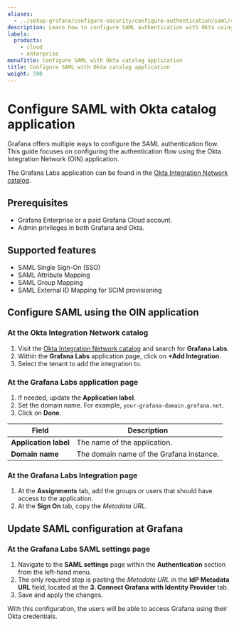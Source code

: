 ```yaml
---
aliases:
  - ../setup-grafana/configure-security/configure-authentication/saml/configure-saml-org-mapping/configure-saml-with-okta/oin-application/
description: Learn how to configure SAML authentication with Okta using the Okta Integration Network (OIN) application.
labels:
  products:
    - cloud
    - enterprise
menuTitle: Configure SAML with Okta catalog application
title: Configure SAML with Okta catalog application
weight: 590
---
```


# Configure SAML with Okta catalog application

Grafana offers multiple ways to configure the SAML authentication flow. This guide focuses on configuring the authentication flow using the Okta Integration Network (OIN) application.

The Grafana Labs application can be found in the [Okta Integration Network catalog](https://www.okta.com/integrations/).

## Prerequisites

- Grafana Enterprise or a paid Grafana Cloud account.
- Admin privileges in both Grafana and Okta.

## Supported features

- SAML Single Sign-On (SSO)
- SAML Attribute Mapping
- SAML Group Mapping
- SAML External ID Mapping for SCIM provisioning

## Configure SAML using the OIN application

### At the Okta Integration Network catalog

1. Visit the [Okta Integration Network catalog](https://www.okta.com/integrations/) and search for **Grafana Labs**.
1. Within the **Grafana Labs** application page, click on **+Add Integration**.
1. Select the tenant to add the integration to.

### At the Grafana Labs application page

1. If needed, update the **Application label**.
1. Set the domain name. For example, `your-grafana-domain.grafana.net`.
1. Click on **Done**.

| Field                 | Description                              |
| --------------------- | ---------------------------------------- |
| **Application label** | The name of the application.             |
| **Domain name**       | The domain name of the Grafana instance. |

### At the Grafana Labs Integration page

1. At the **Assignments** tab, add the groups or users that should have access to the application.
1. At the **Sign On** tab, copy the _Metadata URL_.

## Update SAML configuration at Grafana

### At the Grafana Labs SAML settings page

1. Navigate to the **SAML settings** page within the **Authentication** section from the left-hand menu.
1. The only required step is pasting the _Metadata URL_ in the **IdP Metadata URL** field, located at the **3. Connect Grafana with Identity Provider** tab.
1. Save and apply the changes.

With this configuration, the users will be able to access Grafana using their Okta credentials.
